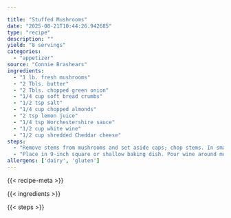 ```yaml
---

title: "Stuffed Mushrooms"
date: "2025-08-21T10:44:26.942685"
type: "recipe"
description: ""
yield: "8 servings"
categories:
  - "appetizer"
source: "Connie Brashears"
ingredients:
  - "1 lb. fresh mushrooms"
  - "2 Tbls. butter"
  - "2 Tbls. chopped green onion"
  - "1/4 cup soft bread crumbs"
  - "1/2 tsp salt"
  - "1/4 cup chopped almonds"
  - "2 tsp lemon juice"
  - "1/4 tsp Worchestershire sauce"
  - "1/2 cup white wine"
  - "1/2 cup shredded Cheddar cheese"
steps:
  - "Remove stems from mushrooms and set aside caps; chop stems. In small skillet, saute` onion and chopped stems in butter until tender. Add bread cubes and almonds; cook over medium heat, stirring constantly, until lightly browned. Add salt, lemon juice and Worshestershire sauce. Fill mushroom caps with bread stuffing."
  - "Place in 9-inch square or shallow baking dish. Pour wine around mushrooms. Bake at 400 degrees for 15 minutes. Top with cheese, continue baking 10 minutes until cheese melts. These are just as good without the cheese for those who don't like melted cheese."
allergens: ['dairy', 'gluten']
---
```


{{< recipe-meta >}}

{{< ingredients >}}

{{< steps >}}
